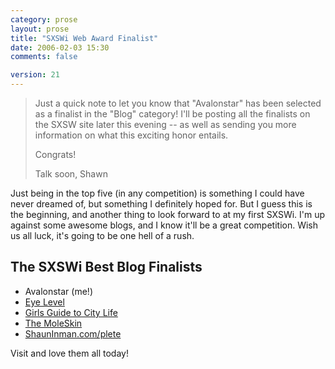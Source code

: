 ```yaml
---
category: prose
layout: prose
title: "SXSWi Web Award Finalist"
date: 2006-02-03 15:30
comments: false

version: 21
---
```


> Just a quick note to let you know that "Avalonstar" has been selected as a finalist in the "Blog" category! I'll be posting all the finalists on the SXSW site later this evening -- as well as sending you more information on what this exciting honor entails.
>
> Congrats!
>
> Talk soon,
> Shawn

Just being in the top five (in any competition) is something I could have never dreamed of, but something I definitely hoped for. But I guess this is the beginning, and another thing to look forward to at my first SXSWi. I'm up against some awesome blogs, and I know it'll be a great competition. Wish us all luck, it's going to be one hell of a rush.

## The SXSWi Best Blog Finalists

*   Avalonstar (me!)
*   [Eye Level][1]
*   [Girls Guide to City Life][2]
*   [The MoleSkin][3]
*   [ShaunInman.com/plete][4]

Visit and love them all today!

[1]: http://eyelevel.si.edu/
[2]: http://girlsguidetocitylife.com/
[3]: http://www.themoleskin.com
[4]: http://www.shauninman.com/plete/
